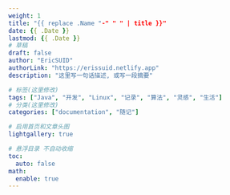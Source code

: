 ```yaml
---
weight: 1
title: "{{ replace .Name "-" " " | title }}"
date: {{ .Date }}
lastmod: {{ .Date }}
# 草稿
draft: false
author: "EricSUID"
authorLink: "https://erissuid.netlify.app"
description: "这里写一句话描述, 或写一段摘要"

# 标签(这里修改)
tags: ["Java", "开发", "Linux", "记录", "算法", "灵感", "生活"]
# 分类(这里修改)
categories: ["documentation", "随记"]

# 启用首页和文章头图
lightgallery: true

# 悬浮目录 不自动收缩
toc:
  auto: false
math:
  enable: true
---
```


